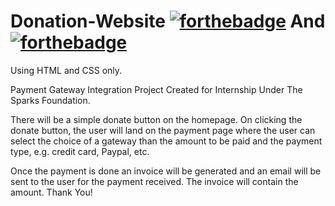 # Donation-Website [![forthebadge](https://forthebadge.com/images/badges/uses-html.svg)](https://forthebadge.com) And [![forthebadge](https://forthebadge.com/images/badges/uses-css.svg)](https://forthebadge.com)
Using HTML and CSS only.<br>

Payment Gateway Integration Project Created for Internship Under The Sparks Foundation.

There will be a simple donate button on the homepage. On clicking the donate button, the user will land on the payment page where the user can select the choice of a gateway than the amount to be paid and the payment type, e.g. credit card, Paypal, etc. 

Once the payment is done an invoice will be generated and an email will be sent to the user for the payment received. The invoice will contain the amount. 
Thank You!
